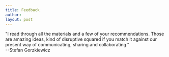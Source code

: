 ```yaml
---
title: Feedback
author: 
layout: post
---
```


"I read through all the materials and a few of your recommendations. Those are amazing ideas, kind of disruptive squared if you match it against our present way of communicating, sharing and collaborating."  
--Stefan Gorzkiewicz


